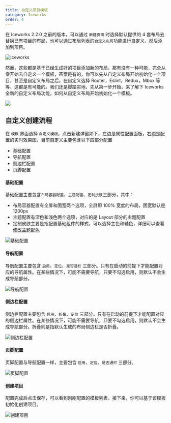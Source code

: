 ```yaml
---
title: 自定义项目模板
category: Iceworks
order: 4
---
```


在 Iceworks 2.2.0 之前的版本，可以通过 `新建页面` 时选择默认提供的 4 套布局去替换已有项目的布局，也可以通过布局列表的`自定义布局`功能进行自定义，然后添加到项目。

![iceworks](https://img.alicdn.com/tfs/TB1ecZexQyWBuNjy0FpXXassXXa-1909-1368.png)


然而，这些都是基于已经生成好的项目添加新的布局。那有没有一种可能，完全从零开始去自定义一个模板，答案是有的，你可以先从自定义布局开始初始化一个项目，甚至是自定义布局之后，在自定义选择 Router，Eslint，Redux，Mbox 等等，这都是有可能的。我们还是脚踏实地，先从第一步开始，来了解下 Iceworks 全新的自定义布局功能，如何从自定义布局开始初始化一个模板。

![](https://img.alicdn.com/tfs/TB17Virx_tYBeNjy1XdXXXXyVXa-862-572.gif)

## 自定义创建流程

在 `模板` 界面选择 `自定义模板`，点击新建弹窗如下，左边是属性配置面板，右边是配置的实时效果图，目前自定义主要包含以下四部分配置
* 基础配置
* 导航配置
* 侧边栏配置
* 页脚配置

#### 基础配置

基础配置主要包含`布局容器配置`、`主题配置`、`定制皮肤`三部分，其中：
* 布局容器配置有全屏和固宽两个选项，全屏即 100% 宽度的布局，固宽默认是 1200px
* 主题配置有深色和浅色两个选项，对应的是 Layout 部分的主题配置
* 定制皮肤主要是指配置基础组件的样式，可以选择主色和辅色，详细可以查看[修改主题配色
](https://alibaba.github.io/ice/docs/advanced/custom-theme)

![基础配置](https://img.alicdn.com/tfs/TB10iEqxKuSBuNjy1XcXXcYjFXa-1909-1368.png)

#### 导航配置
导航配置主要包含 `启用`、`定位`、`是否通栏` 三部分。只有在启动的前提下才能配置对应的导航属性。在某些情况下，可能不需要导航，只要不勾选启用，则默认不会生成导航部分。

![导航配置](https://img.alicdn.com/tfs/TB1YhXXx9BYBeNjy0FeXXbnmFXa-1909-1368.png)

#### 侧边栏配置
侧边栏配置主要包含 `启用`、`折叠`、`定位` 三部分。只有在启动的前提下才能配置对应的侧边栏属性。在某些情况下，可能不需要导航，只要不勾选启用，则默认不会生成导航部分。折叠则是指默认生成的布局侧边栏是否折叠。

![侧边栏配置](https://img.alicdn.com/tfs/TB1DOSnx_tYBeNjy1XdXXXXyVXa-1908-1368.png)

#### 页脚配置
页脚配置与导航配置一样，主要包含 `启用`、`定位`、`是否通栏` 三部分。

![页脚配置](https://img.alicdn.com/tfs/TB1lHVnx21TBuNjy0FjXXajyXXa-1909-1368.png)

#### 创建项目

配置完成后点击保存，可以看到刚刚配置的模板列表，接下来，你可以基于该模板初始化创建项目。

![创建项目](https://img.alicdn.com/tfs/TB1yVfrxMmTBuNjy1XbXXaMrVXa-1909-1368.png)